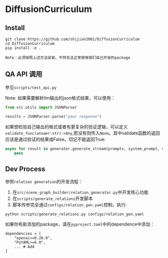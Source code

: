 # DiffusionCurriculum

## Install
```
git clone https://github.com/shijian2001/DiffusionCurriculum
cd DiffusionCurriculum
pip install -e .
```
`Note：必须按照上述方法安装，不然无法正常使用我们自己开发的package`

## QA API 调用
参见`scripts/test_api.py`

Note: 如果需要解析llm输出的json格式结果，可以使用：
```python
from src.utils import JSONParser

results = JSONParser.parse("your response")
```
如果想检验自己输出的格式或者有更复杂的验证逻辑，可以定义`validate_func(answer:str)->Any`,若没有则传入`None`。其中validate函数的返回应该是通过验证的结果或False。切记不能返回True:
```python
async for result in generator.generate_stream(prompts, system_prompt, validate_func=validate_func):
    pass
```

## Dev Process
参照`relation generation`的开发流程：
1. 在`src/scene_graph_builder/relation_generator.py`中开发核心功能
2. 在`scripts/generate_relations`开发脚本
3. 脚本传参完全通过`configs/relation_gen.yaml`控制，执行:
```
python scripts/generate_relations.py configs/relation_gen.yaml
```
如果你有新添加的package，请在`pyproject.toml`中的dependence中添加：
```
dependencies = [
    "openai>=0.28.0",
    "PyYAML>=6.0",
    ... # Add
]
```